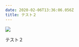 ```yaml
---
date: 2020-02-06T13:36:06.056Z
title: テスト２
---
```

![](/media/2017-12-01-pork-fillet-cutlet-breaded-tonkatsu_sq.jpg)

テスト２
